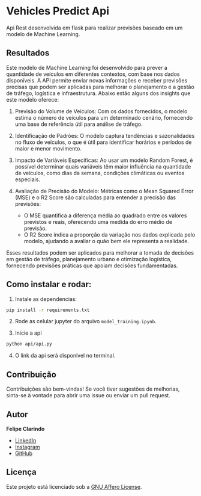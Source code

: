 # Vehicles Predict Api

Api Rest desenvolvida em flask para realizar previsões baseado em um modelo de Machine Learning.

## Resultados

Este modelo de Machine Learning foi desenvolvido para prever a quantidade de veículos em diferentes contextos, com base nos dados disponíveis. A API permite enviar novas informações e receber previsões precisas que podem ser aplicadas para melhorar o planejamento e a gestão de tráfego, logística e infraestrutura. Abaixo estão alguns dos insights que este modelo oferece:

1.  Previsão do Volume de Veículos: Com os dados fornecidos, o modelo estima o número de veículos para um determinado cenário, fornecendo uma base de referência útil para análise de tráfego.

2.  Identificação de Padrões: O modelo captura tendências e sazonalidades no fluxo de veículos, o que é útil para identificar horários e períodos de maior e menor movimento.

3.  Impacto de Variáveis Específicas: Ao usar um modelo Random Forest, é possível determinar quais variáveis têm maior influência na quantidade de veículos, como dias da semana, condições climáticas ou eventos especiais.

4.  Avaliação de Precisão do Modelo: Métricas como o Mean Squared Error (MSE) e o R2 Score são calculadas para entender a precisão das previsões:

    - O MSE quantifica a diferença média ao quadrado entre os valores previstos e reais, oferecendo uma medida do erro médio de previsão.
    - O R2 Score indica a proporção da variação nos dados explicada pelo modelo, ajudando a avaliar o quão bem ele representa a realidade.

Esses resultados podem ser aplicados para melhorar a tomada de decisões em gestão de tráfego, planejamento urbano e otimização logística, fornecendo previsões práticas que apoiam decisões fundamentadas.

## Como instalar e rodar:

1. Instale as dependencias:

```bash
pip install -r requirements.txt
```

2. Rode as celular jupyter do arquivo `model_training.ipynb`.

3. Inicie a api

```bash
python api/api.py
```

4. O link da api será disponivel no terminal.

## Contribuição

Contribuições são bem-vindas! Se você tiver sugestões de melhorias, sinta-se à vontade para abrir uma issue ou enviar um pull request.

## Autor

**Felipe Clarindo**

- [LinkedIn](https://www.linkedin.com/in/felipeclarindo)
- [Instagram](https://www.instagram.com/lipethecoder)
- [GitHub](https://github.com/felipeclarindo)

## Licença

Este projeto está licenciado sob a [GNU Affero License](https://www.gnu.org/licenses/agpl-3.0.html).
